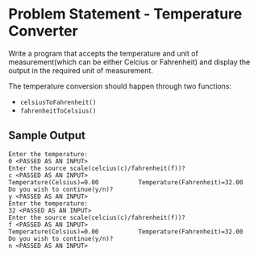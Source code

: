 # Problem Statement - Temperature Converter

Write a program that accepts the temperature and unit of measurement(which can be either Celcius or Fahrenheit) and display the output in the required unit of measurement.

The temperature conversion should happen through two functions:
- `celsiusToFahrenheit()`
- `fahrenheitToCelsius()`

## Sample Output

```
Enter the temperature:
0 <PASSED AS AN INPUT>
Enter the source scale(celcius(c)/fahrenheit(f))?
c <PASSED AS AN INPUT>
Temperature(Celsius)=0.00           Temperature(Fahrenheit)=32.00
Do you wish to continue(y/n)?
y <PASSED AS AN INPUT>
Enter the temperature:
32 <PASSED AS AN INPUT>
Enter the source scale(celcius(c)/fahrenheit(f))?
f <PASSED AS AN INPUT>
Temperature(Celsius)=0.00           Temperature(Fahrenheit)=32.00
Do you wish to continue(y/n)?
n <PASSED AS AN INPUT>
```

